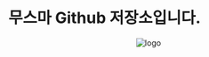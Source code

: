 # 무스마 Github 저장소입니다.

<div style="text-align:center">
  <img src="https://github.com/Musma/.github/assets/28969912/ee8e6d98-c5b2-4a6f-95fa-846222ee9a31" alt="logo" />
</div>




